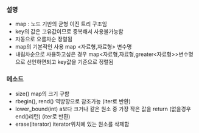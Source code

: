 ### 설명
* map : 노드 기반의 균형 이진 트리 구조임
* key의 값은 고유값이므로 중복해서 사용불가능함
* 자동으로 오름차순 정렬됨
* map의 기본적인 사용 map <자료형,자료형> 변수명  
* 내림차순으로 사용하고싶은 경우 map<자료형,자료형,greater<자료형>>변수명으로 선언하면되고 key값을 기준으로 정렬됨

### 메소드
* size() map의 크기 구함
* rbegin(), rend() 역방향으로 참조가능 (iter로 반환)
* lower_bound(int) a보다 크거나 같은 원소 중 가장 작은 값을 return (없을경우 end()리턴) (iter로 반환)
* erase(iterator) iterator위치에 있는 원소를 삭제함

